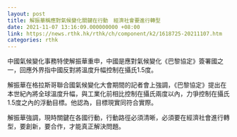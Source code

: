 ```yaml
---
layout: post
title: 解振華稱應對氣候變化關鍵在行動　經濟社會要進行轉型
date: 2021-11-07 13:16:09.000000000 +08:00
link: https://news.rthk.hk/rthk/ch/component/k2/1618725-20211107.htm
categories: rthk
---
```


中國氣候變化事務特使解振華重申，中國是應對氣候變化《巴黎協定》簽署國之一，回應外界指中國反對將溫度升幅控制在攝氏1.5度。

解振華在格拉斯哥聯合國氣候變化大會期間的記者會上強調，《巴黎協定》提出在本世紀內將全球溫度升幅，與工業化前相比控制在攝氏兩度以內，力爭控制在攝氏1.5度之內的浮動目標。他認為，目標現實同符合實際。

解振華強調，現時關鍵在各國行動，行動路徑必須清晰，必須要在經濟社會進行轉型，要創新，要合作，才能真正解決問題。
